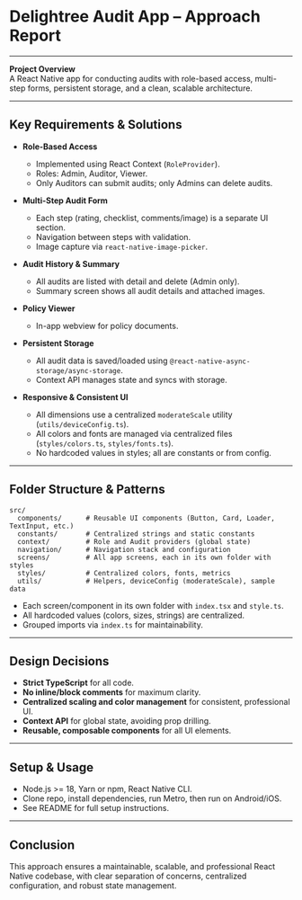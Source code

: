 # Delightree Audit App – Approach Report

---

**Project Overview**  
A React Native app for conducting audits with role-based access, multi-step forms, persistent storage, and a clean, scalable architecture.

---

## Key Requirements & Solutions

- **Role-Based Access**
  - Implemented using React Context (`RoleProvider`).
  - Roles: Admin, Auditor, Viewer.
  - Only Auditors can submit audits; only Admins can delete audits.

- **Multi-Step Audit Form**
  - Each step (rating, checklist, comments/image) is a separate UI section.
  - Navigation between steps with validation.
  - Image capture via `react-native-image-picker`.

- **Audit History & Summary**
  - All audits are listed with detail and delete (Admin only).
  - Summary screen shows all audit details and attached images.

- **Policy Viewer**
  - In-app webview for policy documents.

- **Persistent Storage**
  - All audit data is saved/loaded using `@react-native-async-storage/async-storage`.
  - Context API manages state and syncs with storage.

- **Responsive & Consistent UI**
  - All dimensions use a centralized `moderateScale` utility (`utils/deviceConfig.ts`).
  - All colors and fonts are managed via centralized files (`styles/colors.ts`, `styles/fonts.ts`).
  - No hardcoded values in styles; all are constants or from config.

---

## Folder Structure & Patterns

```
src/
  components/      # Reusable UI components (Button, Card, Loader, TextInput, etc.)
  constants/       # Centralized strings and static constants
  context/         # Role and Audit providers (global state)
  navigation/      # Navigation stack and configuration
  screens/         # All app screens, each in its own folder with styles
  styles/          # Centralized colors, fonts, metrics
  utils/           # Helpers, deviceConfig (moderateScale), sample data
```

- Each screen/component in its own folder with `index.tsx` and `style.ts`.
- All hardcoded values (colors, sizes, strings) are centralized.
- Grouped imports via `index.ts` for maintainability.

---

## Design Decisions

- **Strict TypeScript** for all code.
- **No inline/block comments** for maximum clarity.
- **Centralized scaling and color management** for consistent, professional UI.
- **Context API** for global state, avoiding prop drilling.
- **Reusable, composable components** for all UI elements.

---

## Setup & Usage

- Node.js >= 18, Yarn or npm, React Native CLI.
- Clone repo, install dependencies, run Metro, then run on Android/iOS.
- See README for full setup instructions.

---

## Conclusion

This approach ensures a maintainable, scalable, and professional React Native codebase, with clear separation of concerns, centralized configuration, and robust state management. 
